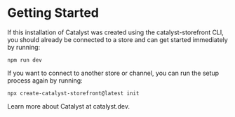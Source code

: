# Getting Started

If this installation of Catalyst was created using the catalyst-storefront CLI, you should already be connected to a store and can get started immediately by running:

```
npm run dev
```

If you want to connect to another store or channel, you can run the setup process again by running:

```
npx create-catalyst-storefront@latest init
```

Learn more about Catalyst at catalyst.dev.
